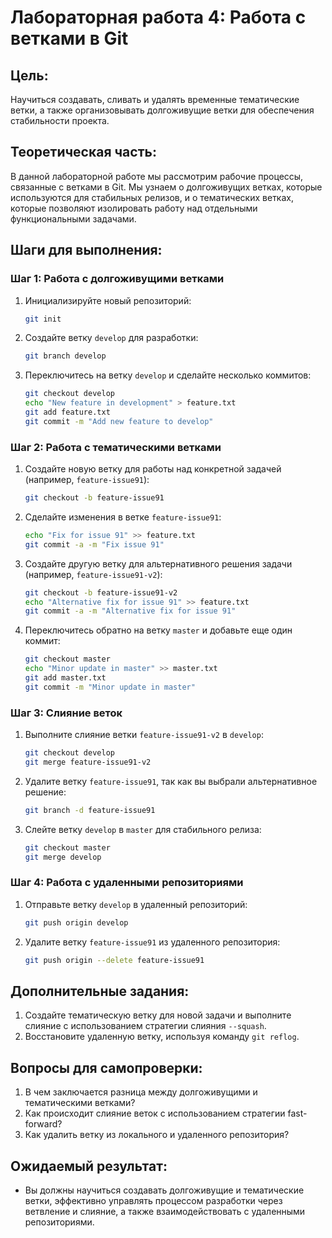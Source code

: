 # Лабораторная работа 4: Работа с ветками в Git

## Цель:
Научиться создавать, сливать и удалять временные тематические ветки, а также организовывать долгоживущие ветки для обеспечения стабильности проекта.

## Теоретическая часть:
В данной лабораторной работе мы рассмотрим рабочие процессы, связанные с ветками в Git. Мы узнаем о долгоживущих ветках, которые используются для стабильных релизов, и о тематических ветках, которые позволяют изолировать работу над отдельными функциональными задачами.

## Шаги для выполнения:

### Шаг 1: Работа с долгоживущими ветками
1. Инициализируйте новый репозиторий:
   ```bash
   git init
   ```

2. Создайте ветку `develop` для разработки:
   ```bash
   git branch develop
   ```

3. Переключитесь на ветку `develop` и сделайте несколько коммитов:
   ```bash
   git checkout develop
   echo "New feature in development" > feature.txt
   git add feature.txt
   git commit -m "Add new feature to develop"
   ```

### Шаг 2: Работа с тематическими ветками
1. Создайте новую ветку для работы над конкретной задачей (например, `feature-issue91`):
   ```bash
   git checkout -b feature-issue91
   ```

2. Сделайте изменения в ветке `feature-issue91`:
   ```bash
   echo "Fix for issue 91" >> feature.txt
   git commit -a -m "Fix issue 91"
   ```

3. Создайте другую ветку для альтернативного решения задачи (например, `feature-issue91-v2`):
   ```bash
   git checkout -b feature-issue91-v2
   echo "Alternative fix for issue 91" >> feature.txt
   git commit -a -m "Alternative fix for issue 91"
   ```

4. Переключитесь обратно на ветку `master` и добавьте еще один коммит:
   ```bash
   git checkout master
   echo "Minor update in master" >> master.txt
   git add master.txt
   git commit -m "Minor update in master"
   ```

### Шаг 3: Слияние веток
1. Выполните слияние ветки `feature-issue91-v2` в `develop`:
   ```bash
   git checkout develop
   git merge feature-issue91-v2
   ```

2. Удалите ветку `feature-issue91`, так как вы выбрали альтернативное решение:
   ```bash
   git branch -d feature-issue91
   ```

3. Слейте ветку `develop` в `master` для стабильного релиза:
   ```bash
   git checkout master
   git merge develop
   ```

### Шаг 4: Работа с удаленными репозиториями
1. Отправьте ветку `develop` в удаленный репозиторий:
   ```bash
   git push origin develop
   ```

2. Удалите ветку `feature-issue91` из удаленного репозитория:
   ```bash
   git push origin --delete feature-issue91
   ```

## Дополнительные задания:
1. Создайте тематическую ветку для новой задачи и выполните слияние с использованием стратегии слияния `--squash`.
2. Восстановите удаленную ветку, используя команду `git reflog`.

## Вопросы для самопроверки:
1. В чем заключается разница между долгоживущими и тематическими ветками?
2. Как происходит слияние веток с использованием стратегии fast-forward?
3. Как удалить ветку из локального и удаленного репозитория?

## Ожидаемый результат:
- Вы должны научиться создавать долгоживущие и тематические ветки, эффективно управлять процессом разработки через ветвление и слияние, а также взаимодействовать с удаленными репозиториями.
